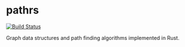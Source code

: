 # pathrs
[![Build Status](https://dev.azure.com/thomasgt-dev/pathrs/_apis/build/status/thomasgt.pathrs?branchName=master)](https://dev.azure.com/thomasgt-dev/pathrs/_build/latest?definitionId=2&branchName=master)

Graph data structures and path finding algorithms implemented in Rust.